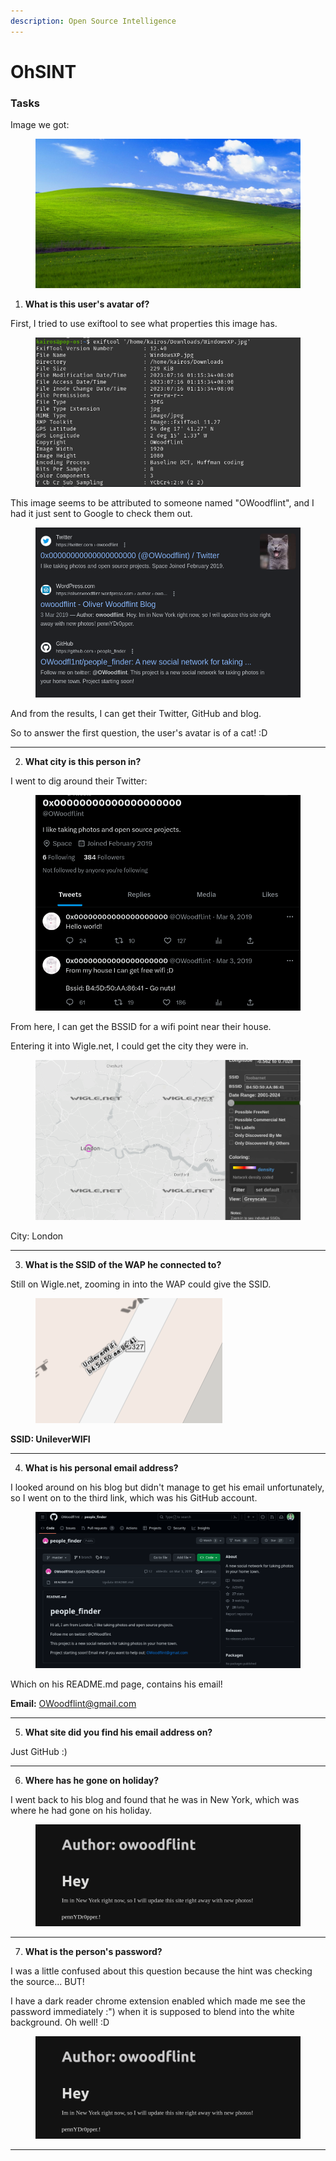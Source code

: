 ```yaml
---
description: Open Source Intelligence
---
```


# OhSINT

### Tasks

Image we got:&#x20;

<figure><img src="../../.gitbook/assets/WindowsXP.jpg" alt=""><figcaption></figcaption></figure>



1. **What is this user's avatar of?**

First, I tried to use exiftool to see what properties this image has.

<figure><img src="../../.gitbook/assets/image_2023-07-16_012611879.png" alt=""><figcaption></figcaption></figure>

This image seems to be attributed to someone named "OWoodflint", and I had it just sent to Google to check them out.&#x20;

<figure><img src="../../.gitbook/assets/image_2023-07-16_012845106.png" alt=""><figcaption></figcaption></figure>

And from the results, I can get their Twitter, GitHub and blog.

So to answer the first question, the user's avatar is of a cat! :D&#x20;

***

2. **What city is this person in?**

I went to dig around their Twitter:

<figure><img src="../../.gitbook/assets/image_2023-07-16_013228575.png" alt=""><figcaption></figcaption></figure>

From here, I can get the BSSID for a wifi point near their house.&#x20;

Entering it into Wigle.net, I could get the city they were in.

<figure><img src="../../.gitbook/assets/image_2023-07-16_013949311.png" alt=""><figcaption></figcaption></figure>

City: London

***

3. **What is the SSID of the WAP he connected to?**

Still on Wigle.net, zooming in into the WAP could give the SSID.

<figure><img src="../../.gitbook/assets/image_2023-07-16_014932267.png" alt=""><figcaption></figcaption></figure>

**SSID: UnileverWIFI**

***

4. **What is his personal email address?**

I looked around on his blog but didn't manage to get his email unfortunately, so I went on to the third link, which was his GitHub account.

<figure><img src="../../.gitbook/assets/image_2023-07-16_015151370.png" alt=""><figcaption></figcaption></figure>

Which on his README.md page, contains his email!

**Email:** OWoodflint@gmail.com

***

5. **What site did you find his email address on?**

Just GitHub :)



***

6. **Where has he gone on holiday?**

I went back to his blog and found that he was in New York, which was where he had gone on his holiday.&#x20;

<figure><img src="../../.gitbook/assets/image_2023-07-16_015434270.png" alt=""><figcaption></figcaption></figure>

***

7. **What is the person's password?**

I was a little confused about this question because the hint was checking the source... BUT!

I have a dark reader chrome extension enabled which made me see the password immediately :") when it is supposed to blend into the white background. Oh well! :D&#x20;

<figure><img src="../../.gitbook/assets/image_2023-07-16_015434270.png" alt=""><figcaption></figcaption></figure>



***







